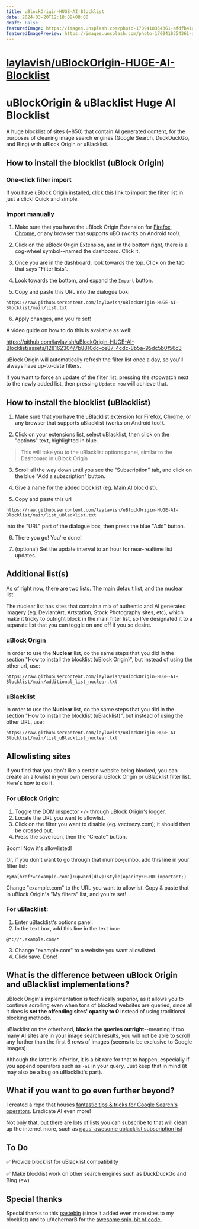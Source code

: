 ```yaml
---
title: uBlockOrigin-HUGE-AI-Blocklist
date: 2024-03-20T12:18:08+08:00
draft: False
featuredImage: https://images.unsplash.com/photo-1709418354361-afdfb41ce4dc?ixid=M3w0NjAwMjJ8MHwxfHJhbmRvbXx8fHx8fHx8fDE3MTA5MDgxOTV8&ixlib=rb-4.0.3
featuredImagePreview: https://images.unsplash.com/photo-1709418354361-afdfb41ce4dc?ixid=M3w0NjAwMjJ8MHwxfHJhbmRvbXx8fHx8fHx8fDE3MTA5MDgxOTV8&ixlib=rb-4.0.3
---
```


# [laylavish/uBlockOrigin-HUGE-AI-Blocklist](https://github.com/laylavish/uBlockOrigin-HUGE-AI-Blocklist)

# uBlockOrigin & uBlacklist Huge AI Blocklist
A huge blocklist of sites (~850) that contain AI generated content, for the purposes of cleaning image search engines (Google Search, DuckDuckGo, and Bing) with uBlock Origin or uBlacklist.


## How to install the blocklist (uBlock Origin)

### One-click filter import

If you have uBlock Origin installed, click [this link](https://subscribe.adblockplus.org?location=https%3A%2F%2Fraw.githubusercontent.com%2Flaylavish%2FuBlockOrigin-HUGE-AI-Blocklist%2Fmain%2Flist.txt&title=Sites%20using%20AI%20generated%20content) to import the filter list in just a click! Quick and simple.

### Import manually

1. Make sure that you have the uBlock Origin Extension for [Firefox](https://addons.mozilla.org/en-US/firefox/addon/ublock-origin/), [Chrome](https://chromewebstore.google.com/detail/ublock-origin/cjpalhdlnbpafiamejdnhcphjbkeiagm), or any browser that supports uBO (works on Android too!).

2. Click on the uBlock Origin Extension, and in the bottom right, there is a cog-wheel symbol--named the dashboard. Click it.

3. Once you are in the dashboard, look towards the top. Click on the tab that says "Filter lists".

4. Look towards the bottom, and expand the ```Import``` button.

5. Copy and paste this URL into the dialogue box: 
```
https://raw.githubusercontent.com/laylavish/uBlockOrigin-HUGE-AI-Blocklist/main/list.txt
```

6. Apply changes, and you're set!

A video guide on how to do this is available as well:

https://github.com/laylavish/uBlockOrigin-HUGE-AI-Blocklist/assets/128162304/7b8810dc-ce87-4cdc-8b5a-95dc5b0f56c3


uBlock Origin will automatically refresh the filter list once a day, so you'll always have up-to-date filters. 

If you want to force an update of the filter list, pressing the stopwatch next to the newly added list, then pressing ```Update now``` will achieve that.

## How to install the blocklist (uBlacklist)

1. Make sure that you have the uBlacklist extension for [Firefox](https://addons.mozilla.org/en-US/firefox/addon/ublacklist/), [Chrome](https://chromewebstore.google.com/detail/ublacklist/pncfbmialoiaghdehhbnbhkkgmjanfhe), or any browser that supports uBlacklist (works on Android too!).

2. Click on your extensions list, select uBlacklist, then click on the "options" text, highlighted in blue.
> This will take you to the uBlacklist options panel, similar to the Dashboard in uBlock Origin

3. Scroll all the way down until you see the "Subscription" tab, and click on the blue "Add a subscription" button.

4. Give a name for the added blocklist (eg. Main AI blocklist).
  
5. Copy and paste this url 
```
https://raw.githubusercontent.com/laylavish/uBlockOrigin-HUGE-AI-Blocklist/main/list_uBlacklist.txt
``` 
into the "URL" part of the dialogue box, then press the blue "Add" button.

6. There you go! You're done!

7. (optional) Set the update interval to an hour for near-realtime list updates.


## Additional list(s)

As of right now, there are two lists. The main default list, and the nuclear list.

The nuclear list has sites that contain a mix of authentic and AI generated imagery (eg. DeviantArt, Artstation, Stock Photography sites, etc), which make it tricky to outright block in the main filter list, so I've designated it to a separate list that you can toggle on and off if you so desire.

### uBlock Origin
In order to use the **Nuclear** list, do the same steps that you did in the section "How to install the blocklist (uBlock Origin)", but instead of using the other url, use:

```
https://raw.githubusercontent.com/laylavish/uBlockOrigin-HUGE-AI-Blocklist/main/additional_list_nuclear.txt
```

### uBlacklist
In order to use the **Nuclear** list, do the same steps that you did in the section "How to install the blocklist (uBlacklist)", but instead of using the other URL, use:

```
https://raw.githubusercontent.com/laylavish/uBlockOrigin-HUGE-AI-Blocklist/main/list_uBlacklist_nuclear.txt
```

## Allowlisting sites
If you find that you don't like a certain website being blocked, you can create an allowlist in your own personal uBlock Origin or uBlacklist filter list. Here's how to do it.

### For uBlock Origin:
1. Toggle the [DOM inspector](https://github.com/gorhill/uBlock/wiki/DOM-inspector) `</>` through uBlock Origin's [logger](https://github.com/gorhill/uBlock/wiki/The-logger).
2. Locate the URL you want to allowlist.
3. Click on the filter you want to disable (eg. vecteezy.com); it should then be crossed out.
4. Press the save icon, then the "Create" button.

Boom! Now it's allowlisted!

Or, if you don't want to go through that mumbo-jumbo, add this line in your filter list: 
```
#@#a[href*="example.com"]:upward(div):style(opacity:0.00!important;)
```


Change "example.com" to the URL you want to allowlist. Copy & paste that in uBlock Origin's "My filters" list, and you're set!


### For uBlacklist:
1. Enter uBlacklist's options panel. 
2. In the text box, add this line in the text box: 
```
@*://*.example.com/*
```
3. Change "example.com" to a website you want allowlisted. 
4. Click save. Done!


## What is the difference between uBlock Origin and uBlacklist implementations?
uBlock Origin's implementation is technically superior, as it allows you to continue scrolling even when tons of blocked websites are queried, since all it does is **set the offending sites' opacity to 0** instead of using traditional blocking methods.

uBlacklist on the otherhand, **blocks the queries outright**--meaning if too many AI sites are in your image search results, you will not be able to scroll any further than the first 6 rows of images (seems to be exclusive to Google Images).

Although the latter is inferrior, it is a bit rare for that to happen, especially if you append operators such as ```-ai``` in your query. Just keep that in mind (it may also be a bug on uBlacklist's part).

## What if you want to go even further beyond?

I created a repo that houses [fantastic tips & tricks for Google Search's operators](https://github.com/laylavish/TipsTricksGoogleSearch/tree/main). Eradicate AI even more!

Not only that, but there are lots of lists you can subscribe to that will clean up the internet more, such as [rjaus' awesome ublacklist subscription list](https://github.com/rjaus/awesome-ublacklist)


## To Do
✅ Provide blocklist for uBlacklist compatibility

✅ Make blocklist work on other search engines such as DuckDuckGo and Bing (ew)

## Special thanks

Special thanks to this [pastebin](https://pastebin.com/B8kP4imQ) (since it added even more sites to my blocklist) and to u/AchernarB for the [awesome snip-bit of code.](https://www.reddit.com/r/uBlockOrigin/comments/13uyex5/how_to_block_results_from_a_specific_site_in_the/)
